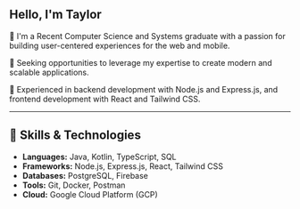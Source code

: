 ## Hello, I'm Taylor


🚀 I'm a Recent Computer Science and Systems graduate with a passion for building user-centered experiences for the web and mobile. 

🎯 Seeking opportunities to leverage my expertise to create modern and scalable applications. 

💼 Experienced in backend development with Node.js and Express.js, and frontend development with React and Tailwind CSS.

---  
## 🔧 Skills & Technologies

*   **Languages:** Java, Kotlin, TypeScript, SQL
*   **Frameworks:** Node.js, Express.js, React, Tailwind CSS
*   **Databases:** PostgreSQL, Firebase
*   **Tools:** Git, Docker, Postman
*   **Cloud:** Google Cloud Platform (GCP)


